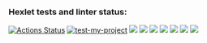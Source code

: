 ### Hexlet tests and linter status:
[![Actions Status](https://github.com/leteli/frontend-project-lvl2/workflows/hexlet-check/badge.svg)](https://github.com/leteli/frontend-project-lvl2/actions)
[![test-my-project](https://github.com/leteli/frontend-project-lvl2/actions/workflows/test-my-project.yml/badge.svg)](https://github.com/leteli/frontend-project-lvl2/actions/workflows/test-my-project.yml)
<a href="https://codeclimate.com/github/leteli/frontend-project-lvl2/maintainability"><img src="https://api.codeclimate.com/v1/badges/3fc0b898fb2949a77d1c/maintainability" /></a>
<a href="https://codeclimate.com/github/leteli/frontend-project-lvl2/test_coverage"><img src="https://api.codeclimate.com/v1/badges/3fc0b898fb2949a77d1c/test_coverage" /></a>
<a href="https://asciinema.org/a/WYqFoPgjWjcneBLxAL15BaINn" target="_blank"><img src="https://asciinema.org/a/WYqFoPgjWjcneBLxAL15BaINn.svg" /></a>
<a href="https://asciinema.org/a/sUMfdZ37l0NvV2E2dC70FLIZA" target="_blank"><img src="https://asciinema.org/a/sUMfdZ37l0NvV2E2dC70FLIZA.svg" /></a>
<a href="https://asciinema.org/a/0t79UhjrYSCxMVfK3Le72m7gM" target="_blank"><img src="https://asciinema.org/a/0t79UhjrYSCxMVfK3Le72m7gM.svg" /></a>
<a href="https://asciinema.org/a/MXLkUAyI7ECLy4u9LO9CepnIG" target="_blank"><img src="https://asciinema.org/a/MXLkUAyI7ECLy4u9LO9CepnIG.svg" /></a>
<a href="https://asciinema.org/a/K8Wh7ycZEOVphACF0N0MfBOfY" target="_blank"><img src="https://asciinema.org/a/K8Wh7ycZEOVphACF0N0MfBOfY.svg" /></a>